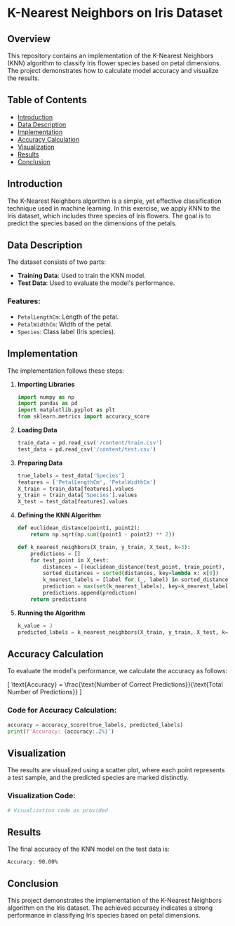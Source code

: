 # K-Nearest Neighbors on Iris Dataset

## Overview
This repository contains an implementation of the K-Nearest Neighbors (KNN) algorithm to classify Iris flower species based on petal dimensions. The project demonstrates how to calculate model accuracy and visualize the results.

## Table of Contents
- [Introduction](#introduction)
- [Data Description](#data-description)
- [Implementation](#implementation)
- [Accuracy Calculation](#accuracy-calculation)
- [Visualization](#visualization)
- [Results](#results)
- [Conclusion](#conclusion)

## Introduction
The K-Nearest Neighbors algorithm is a simple, yet effective classification technique used in machine learning. In this exercise, we apply KNN to the Iris dataset, which includes three species of Iris flowers. The goal is to predict the species based on the dimensions of the petals.

## Data Description
The dataset consists of two parts:
- **Training Data**: Used to train the KNN model.
- **Test Data**: Used to evaluate the model's performance.

### Features:
- `PetalLengthCm`: Length of the petal.
- `PetalWidthCm`: Width of the petal.
- `Species`: Class label (Iris species).

## Implementation
The implementation follows these steps:

1. **Importing Libraries**
    ```python
    import numpy as np
    import pandas as pd
    import matplotlib.pyplot as plt
    from sklearn.metrics import accuracy_score
    ```

2. **Loading Data**
    ```python
    train_data = pd.read_csv('/content/train.csv')
    test_data = pd.read_csv('/content/test.csv')
    ```

3. **Preparing Data**
    ```python
    true_labels = test_data['Species']
    features = ['PetalLengthCm', 'PetalWidthCm']
    X_train = train_data[features].values
    y_train = train_data['Species'].values
    X_test = test_data[features].values
    ```

4. **Defining the KNN Algorithm**
    ```python
    def euclidean_distance(point1, point2):
        return np.sqrt(np.sum((point1 - point2) ** 2))

    def k_nearest_neighbors(X_train, y_train, X_test, k=3):
        predictions = []
        for test_point in X_test:
            distances = [(euclidean_distance(test_point, train_point), label) for train_point, label in zip(X_train, y_train)]
            sorted_distances = sorted(distances, key=lambda x: x[0])
            k_nearest_labels = [label for (_, label) in sorted_distances[:k]]
            prediction = max(set(k_nearest_labels), key=k_nearest_labels.count)
            predictions.append(prediction)
        return predictions
    ```

5. **Running the Algorithm**
    ```python
    k_value = 3
    predicted_labels = k_nearest_neighbors(X_train, y_train, X_test, k=k_value)
    ```

## Accuracy Calculation
To evaluate the model's performance, we calculate the accuracy as follows:

\[ \text{Accuracy} = \frac{\text{Number of Correct Predictions}}{\text{Total Number of Predictions}} \]

### Code for Accuracy Calculation:
```python
accuracy = accuracy_score(true_labels, predicted_labels)
print(f'Accuracy: {accuracy:.2%}')
```

## Visualization
The results are visualized using a scatter plot, where each point represents a test sample, and the predicted species are marked distinctly.

### Visualization Code:
```python
# Visualization code as provided
```

## Results
The final accuracy of the KNN model on the test data is:
```
Accuracy: 90.00%
```

## Conclusion
This project demonstrates the implementation of the K-Nearest Neighbors algorithm on the Iris dataset. The achieved accuracy indicates a strong performance in classifying Iris species based on petal dimensions.
